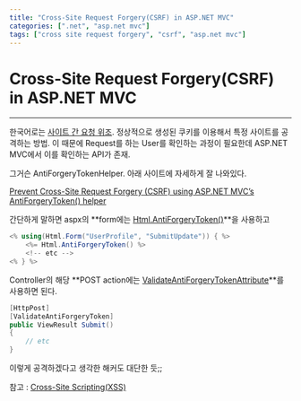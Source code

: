 ```yaml
---
title: "Cross-Site Request Forgery(CSRF) in ASP.NET MVC"
categories: [".net", "asp.net mvc"]
tags: ["cross site request forgery", "csrf", "asp.net mvc"]
---
```


# Cross-Site Request Forgery(CSRF) in ASP.NET MVC
___

한국어로는 [사이트 간 요청 위조][CSRF_kor].
정상적으로 생성된 쿠키를 이용해서 특정 사이트를 공격하는 방법.
이 때문에 Request를 하는 User를 확인하는 과정이 필요한데 ASP.NET MVC에서 이를 확인하는 API가 존재.

그거슨 AntiForgeryTokenHelper. 아래 사이트에 자세하게 잘 나와있다.

[Prevent Cross-Site Request Forgery (CSRF) using ASP.NET MVC’s AntiForgeryToken() helper][AntiForgeryTokenHelper]

간단하게 말하면 aspx의 **form에는 [Html.AntiForgeryToken()][MSDN_AntiForgeryToken]**을 사용하고
```cs
<% using(Html.Form("UserProfile", "SubmitUpdate")) { %>
    <%= Html.AntiForgeryToken() %>
    <!-- etc -->
<% } %>
```

Controller의 해당 **POST action에는 [ValidateAntiForgeryTokenAttribute][MSDN_ValidateAntiForgeryToken]**를 사용하면 된다.
```cs
[HttpPost]
[ValidateAntiForgeryToken]
public ViewResult Submit()
{
    // etc
}
``` 

이렇게 공격하겠다고 생각한 해커도 대단한 듯;;

참고 : [Cross-Site Scripting(XSS)][XSS_kor]

[CSRF_kor]: http://ko.wikipedia.org/wiki/%EC%82%AC%EC%9D%B4%ED%8A%B8_%EA%B0%84_%EC%9A%94%EC%B2%AD_%EC%9C%84%EC%A1%B0
[AntiForgeryTokenHelper]: http://blog.stevensanderson.com/2008/09/01/prevent-cross-site-request-forgery-csrf-using-aspnet-mvcs-antiforgerytoken-helper/
[MSDN_AntiForgeryToken]: http://msdn.microsoft.com/en-us/library/system.web.mvc.htmlhelper.antiforgerytoken(v=vs.108).aspx
[MSDN_ValidateAntiForgeryToken]: http://msdn.microsoft.com/en-us/library/system.web.mvc.validateantiforgerytokenattribute(v=vs.108).aspx
[XSS_kor]: http://ko.wikipedia.org/wiki/%EC%82%AC%EC%9D%B4%ED%8A%B8_%EA%B0%84_%EC%8A%A4%ED%81%AC%EB%A6%BD%ED%8C%85 